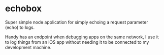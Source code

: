 echobox
=======

Super simple node application for simply echoing a request parameter (echo) to logs.

Handy has an endpoint when debugging apps on the same network, I use it to log things from an iOS app without needing it to be connected to my development machine.

